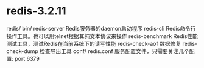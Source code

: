 
redis-3.2.11
==================

redis/
    bin/
       redis-server                Redis服务器的daemon启动程序
       redis-cli                   Redis命令行操作工具。也可以用telnet根据其纯文本协议来操作
       redis-benchmark             Redis性能测试工具，测试Redis在当前系统下的读写性能
       redis-check-aof             数据修复
       redis-check-dump            检查导出工具
    conf/
       redis.conf                  服务配置文件，只需要关注几个配置:
                                      port 6379
